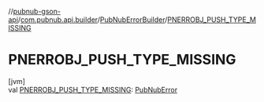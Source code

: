 //[pubnub-gson-api](../../../index.md)/[com.pubnub.api.builder](../index.md)/[PubNubErrorBuilder](index.md)/[PNERROBJ_PUSH_TYPE_MISSING](-p-n-e-r-r-o-b-j_-p-u-s-h_-t-y-p-e_-m-i-s-s-i-n-g.md)

# PNERROBJ_PUSH_TYPE_MISSING

[jvm]\
val [PNERROBJ_PUSH_TYPE_MISSING](-p-n-e-r-r-o-b-j_-p-u-s-h_-t-y-p-e_-m-i-s-s-i-n-g.md): [PubNubError](../../../../../pubnub-core/pubnub-core-api/pubnub-core-api/com.pubnub.api/-pub-nub-error/index.md)
